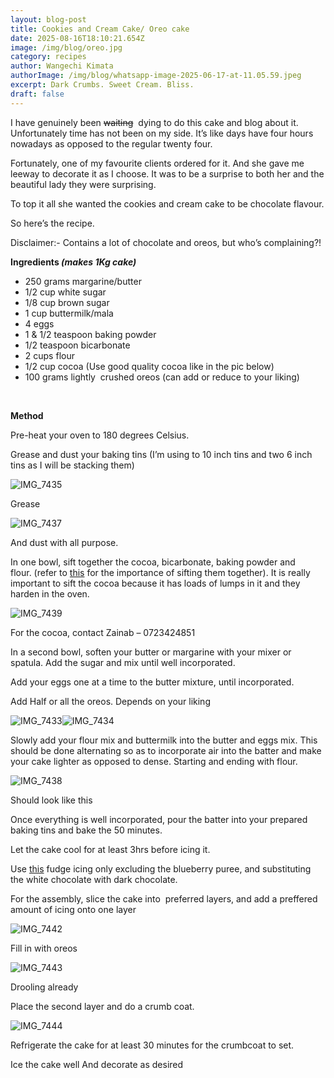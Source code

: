 ```yaml
---
layout: blog-post
title: Cookies and Cream Cake/ Oreo cake
date: 2025-08-16T18:10:21.654Z
image: /img/blog/oreo.jpg
category: recipes
author: Wangechi Kimata
authorImage: /img/blog/whatsapp-image-2025-06-17-at-11.05.59.jpeg
excerpt: Dark Crumbs. Sweet Cream. Bliss.
draft: false
---
```

I have genuinely been ~~waiting~~  dying to do this cake and blog about it. Unfortunately time has not been on my side. It’s like days have four hours nowadays as opposed to the regular twenty four.

Fortunately, one of my favourite clients ordered for it. And she gave me leeway to decorate it as I choose. It was to be a surprise to both her and the beautiful lady they were surprising.

To top it all she wanted the cookies and cream cake to be chocolate flavour.

So here’s the recipe.

Disclaimer:- Contains a lot of chocolate and oreos, but who’s complaining?!

**Ingredients *(makes 1Kg cake)***

* 250 grams margarine/butter
* 1/2 cup white sugar
* 1/8 cup brown sugar
* 1 cup buttermilk/mala
* 4 eggs
* 1 & 1/2 teaspoon baking powder
* 1/2 teaspoon bicarbonate
* 2 cups flour
* 1/2 cup cocoa (Use good quality cocoa like in the pic below)
* 100 grams lightly  crushed oreos (can add or reduce to your liking)

 

**Method**

Pre-heat your oven to 180 degrees Celsius.

Grease and dust your baking tins (I’m using to 10 inch tins and two 6 inch tins as I will be stacking them)

![IMG_7435](https://pastrypleasures.wordpress.com/wp-content/uploads/2016/08/img_7435.jpg?w=750)

Grease

![IMG_7437](https://pastrypleasures.wordpress.com/wp-content/uploads/2016/08/img_7437.jpg?w=750)

And dust with all purpose.

In one bowl, sift together the cocoa, bicarbonate, baking powder and flour. (refer to [this](https://pastrypleasures.wordpress.com/2016/07/03/lemon-cake/) for the importance of sifting them together). It is really important to sift the cocoa because it has loads of lumps in it and they harden in the oven.

![IMG_7439](https://pastrypleasures.wordpress.com/wp-content/uploads/2016/08/img_7439.jpg?w=750)

For the cocoa, contact Zainab – 0723424851

In a second bowl, soften your butter or margarine with your mixer or spatula. Add the sugar and mix until well incorporated.

Add your eggs one at a time to the butter mixture, until incorporated.

Add Half or all the oreos. Depends on your liking

![IMG_7433](https://pastrypleasures.wordpress.com/wp-content/uploads/2016/08/img_7433.jpg?w=750)![IMG_7434](https://pastrypleasures.wordpress.com/wp-content/uploads/2016/08/img_7434.jpg?w=750)

Slowly add your flour mix and buttermilk into the butter and eggs mix. This should be done alternating so as to incorporate air into the batter and make your cake lighter as opposed to dense. Starting and ending with flour.

![IMG_7438](https://pastrypleasures.wordpress.com/wp-content/uploads/2016/08/img_7438.jpg?w=750)

Should look like this

Once everything is well incorporated, pour the batter into your prepared baking tins and bake the 50 minutes.

Let the cake cool for at least 3hrs before icing it.

Use [this](https://pastrypleasures.wordpress.com/2016/07/17/blueberry-cake/) fudge icing only excluding the blueberry puree, and substituting the white chocolate with dark chocolate.

For the assembly, slice the cake into  preferred layers, and add a preffered amount of icing onto one layer

![IMG_7442](https://pastrypleasures.wordpress.com/wp-content/uploads/2016/08/img_7442.jpg?w=750)

Fill in with oreos

![IMG_7443](https://pastrypleasures.wordpress.com/wp-content/uploads/2016/08/img_7443.jpg?w=750)

Drooling already

Place the second layer and do a crumb coat.

![IMG_7444](https://pastrypleasures.wordpress.com/wp-content/uploads/2016/08/img_7444.jpg?w=750)

Refrigerate the cake for at least 30 minutes for the crumbcoat to set.

Ice the cake well And decorate as desired